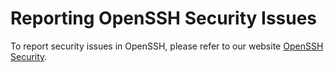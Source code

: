 # Reporting OpenSSH Security Issues

To report security issues in OpenSSH, please refer to our website
[OpenSSH Security](https://www.openssh.com/security.html).

